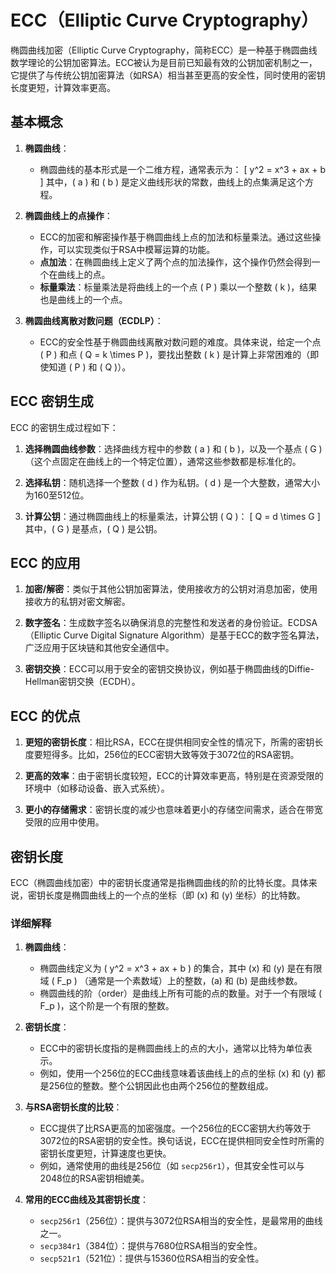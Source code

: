 # ECC（Elliptic Curve Cryptography）
椭圆曲线加密（Elliptic Curve Cryptography，简称ECC）是一种基于椭圆曲线数学理论的公钥加密算法。ECC被认为是目前已知最有效的公钥加密机制之一，它提供了与传统公钥加密算法（如RSA）相当甚至更高的安全性，同时使用的密钥长度更短，计算效率更高。

## 基本概念

1. **椭圆曲线**：
   - 椭圆曲线的基本形式是一个二维方程，通常表示为：
     \[
     y^2 = x^3 + ax + b
     \]
     其中，\( a \) 和 \( b \) 是定义曲线形状的常数，曲线上的点集满足这个方程。

2. **椭圆曲线上的点操作**：
   - ECC的加密和解密操作基于椭圆曲线上点的加法和标量乘法。通过这些操作，可以实现类似于RSA中模幂运算的功能。
   - **点加法**：在椭圆曲线上定义了两个点的加法操作，这个操作仍然会得到一个在曲线上的点。
   - **标量乘法**：标量乘法是将曲线上的一个点 \( P \) 乘以一个整数 \( k \)，结果也是曲线上的一个点。

3. **椭圆曲线离散对数问题（ECDLP）**：
   - ECC的安全性基于椭圆曲线离散对数问题的难度。具体来说，给定一个点 \( P \) 和点 \( Q = k \times P \)，要找出整数 \( k \) 是计算上非常困难的（即使知道 \( P \) 和 \( Q \)）。

## ECC 密钥生成

ECC 的密钥生成过程如下：

1. **选择椭圆曲线参数**：选择曲线方程中的参数 \( a \) 和 \( b \)，以及一个基点 \( G \)（这个点固定在曲线上的一个特定位置），通常这些参数都是标准化的。

2. **选择私钥**：随机选择一个整数 \( d \) 作为私钥。\( d \) 是一个大整数，通常大小为160至512位。

3. **计算公钥**：通过椭圆曲线上的标量乘法，计算公钥 \( Q \)：
   \[
   Q = d \times G
   \]
   其中，\( G \) 是基点，\( Q \) 是公钥。

## ECC 的应用

1. **加密/解密**：类似于其他公钥加密算法，使用接收方的公钥对消息加密，使用接收方的私钥对密文解密。

2. **数字签名**：生成数字签名以确保消息的完整性和发送者的身份验证。ECDSA（Elliptic Curve Digital Signature Algorithm）是基于ECC的数字签名算法，广泛应用于区块链和其他安全通信中。

3. **密钥交换**：ECC可以用于安全的密钥交换协议，例如基于椭圆曲线的Diffie-Hellman密钥交换（ECDH）。

## ECC 的优点

1. **更短的密钥长度**：相比RSA，ECC在提供相同安全性的情况下，所需的密钥长度要短得多。比如，256位的ECC密钥大致等效于3072位的RSA密钥。

2. **更高的效率**：由于密钥长度较短，ECC的计算效率更高，特别是在资源受限的环境中（如移动设备、嵌入式系统）。

3. **更小的存储需求**：密钥长度的减少也意味着更小的存储空间需求，适合在带宽受限的应用中使用。

## 密钥长度

ECC（椭圆曲线加密）中的密钥长度通常是指椭圆曲线的阶的比特长度。具体来说，密钥长度是椭圆曲线上的一个点的坐标（即 \(x\) 和 \(y\) 坐标）的比特数。

### 详细解释

1. **椭圆曲线**：
   - 椭圆曲线定义为 \( y^2 = x^3 + ax + b \) 的集合，其中 \(x\) 和 \(y\) 是在有限域 \( F_p \) （通常是一个素数域）上的整数，\(a\) 和 \(b\) 是曲线参数。
   - 椭圆曲线的阶（order）是曲线上所有可能的点的数量。对于一个有限域 \( F_p \)，这个阶是一个有限的整数。

2. **密钥长度**：
   - ECC中的密钥长度指的是椭圆曲线上的点的大小，通常以比特为单位表示。
   - 例如，使用一个256位的ECC曲线意味着该曲线上的点的坐标 \(x\) 和 \(y\) 都是256位的整数。整个公钥因此也由两个256位的整数组成。

3. **与RSA密钥长度的比较**：
   - ECC提供了比RSA更高的加密强度。一个256位的ECC密钥大约等效于3072位的RSA密钥的安全性。换句话说，ECC在提供相同安全性时所需的密钥长度更短，计算速度也更快。
   - 例如，通常使用的曲线是256位（如 `secp256r1`），但其安全性可以与2048位的RSA密钥相媲美。

4. **常用的ECC曲线及其密钥长度**：
   - `secp256r1`（256位）：提供与3072位RSA相当的安全性，是最常用的曲线之一。
   - `secp384r1`（384位）：提供与7680位RSA相当的安全性。
   - `secp521r1`（521位）：提供与15360位RSA相当的安全性。
